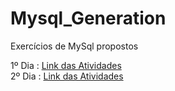 # Mysql_Generation
Exercícios de MySql propostos

1º Dia : <a href="https://github.com/luisfsm/Mysql_Generation/tree/master/Introdução">Link das Atividades </a>
<br>
2º Dia : <a href="https://github.com/luisfsm/Mysql_Generation/tree/master/Introdução">Link das Atividades </a>
